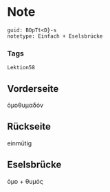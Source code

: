 # Note
```
guid: BOpTt<D}-s
notetype: Einfach + Eselsbrücke
```

### Tags
```
Lektion58
```

## Vorderseite
ὁμοθυμαδόν

## Rückseite
einmütig

## Eselsbrücke
ὁμο + θυμός
